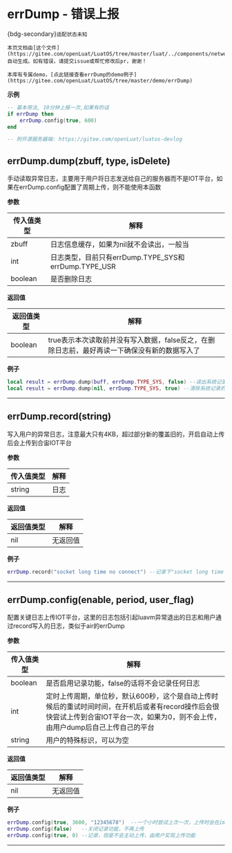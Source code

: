 # errDump - 错误上报

{bdg-secondary}`适配状态未知`

```{note}
本页文档由[这个文件](https://gitee.com/openLuat/LuatOS/tree/master/luat/../components/network/errdump/luat_lib_errdump.c)自动生成。如有错误，请提交issue或帮忙修改后pr，谢谢！
```

```{tip}
本库有专属demo，[点此链接查看errDump的demo例子](https://gitee.com/openLuat/LuatOS/tree/master/demo/errDump)
```

**示例**

```lua
-- 基本用法, 10分钟上报一次,如果有的话
if errDump then
    errDump.config(true, 600)
end

-- 附开源服务器端: https://gitee.com/openLuat/luatos-devlog

```

## errDump.dump(zbuff, type, isDelete)



手动读取异常日志，主要用于用户将日志发送给自己的服务器而不是IOT平台，如果在errDump.config配置了周期上传，则不能使用本函数

**参数**

|传入值类型|解释|
|-|-|
|zbuff|日志信息缓存，如果为nil就不会读出，一般当|
|int|日志类型，目前只有errDump.TYPE_SYS和errDump.TYPE_USR|
|boolean|是否删除日志|

**返回值**

|返回值类型|解释|
|-|-|
|boolean|true表示本次读取前并没有写入数据，false反之，在删除日志前，最好再读一下确保没有新的数据写入了|

**例子**

```lua
local result = errDump.dump(buff, errDump.TYPE_SYS, false) --读出系统记录的异常日志
local result = errDump.dump(nil, errDump.TYPE_SYS, true) --清除系统记录的异常日志

```

---

## errDump.record(string)



写入用户的异常日志，注意最大只有4KB，超过部分新的覆盖旧的，开启自动上传后会上传到合宙IOT平台

**参数**

|传入值类型|解释|
|-|-|
|string|日志|

**返回值**

|返回值类型|解释|
|-|-|
|nil|无返回值|

**例子**

```lua
errDump.record("socket long time no connect") --记录下"socket long time no connect"

```

---

## errDump.config(enable, period, user_flag)



配置关键日志上传IOT平台，这里的日志包括引起luavm异常退出的日志和用户通过record写入的日志，类似于air的errDump

**参数**

|传入值类型|解释|
|-|-|
|boolean|是否启用记录功能，false的话将不会记录任何日志|
|int|定时上传周期，单位秒，默认600秒，这个是自动上传时候后的重试时间时间，在开机后或者有record操作后会很快尝试上传到合宙IOT平台一次，如果为0，则不会上传，由用户dump后自己上传自己的平台|
|string|用户的特殊标识，可以为空|

**返回值**

|返回值类型|解释|
|-|-|
|nil|无返回值|

**例子**

```lua
errDump.config(true, 3600, "12345678")	--一个小时尝试上次一次，上传时会在imei后附加上12345678
errDump.config(false)	--关闭记录功能，不再上传
errDump.config(true, 0)	--记录，但是不会主动上传，由用户实现上传功能

```

---

